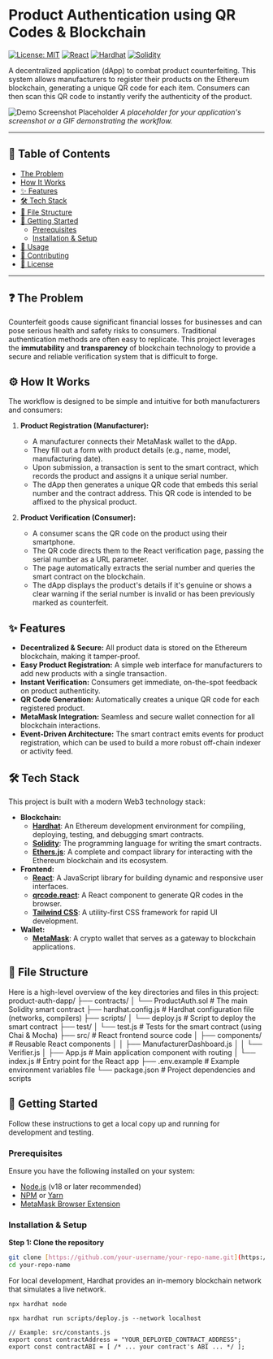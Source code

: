 # Product Authentication using QR Codes & Blockchain

[![License: MIT](https://img.shields.io/badge/License-MIT-yellow.svg)](https://opensource.org/licenses/MIT)
[![React](https://img.shields.io/badge/React-20232A?style=for-the-badge&logo=react&logoColor=61DAFB)](https://reactjs.org/)
[![Hardhat](https://img.shields.io/badge/Hardhat-20232A?style=for-the-badge&logo=hardhat&logoColor=white)](https://hardhat.org/)
[![Solidity](https://img.shields.io/badge/Solidity-e6e6e6?style=for-the-badge&logo=solidity&logoColor=black)](https://soliditylang.org/)

A decentralized application (dApp) to combat product counterfeiting. This system allows manufacturers to register their products on the Ethereum blockchain, generating a unique QR code for each item. Consumers can then scan this QR code to instantly verify the authenticity of the product.

![Demo Screenshot Placeholder](https://placehold.co/800x450/1e293b/ffffff?text=App+Screenshot+Here)
*A placeholder for your application's screenshot or a GIF demonstrating the workflow.*

---

## 📖 Table of Contents

-   [The Problem](#-the-problem)
-   [How It Works](#-how-it-works)
-   [✨ Features](#-features)
-   [🛠️ Tech Stack](#-tech-stack)
-   [📂 File Structure](#-file-structure)
-   [🚀 Getting Started](#-getting-started)
    -   [Prerequisites](#prerequisites)
    -   [Installation & Setup](#installation--setup)
-   [📜 Usage](#-usage)
-   [🤝 Contributing](#-contributing)
-   [📄 License](#-license)

---

## ❓ The Problem

Counterfeit goods cause significant financial losses for businesses and can pose serious health and safety risks to consumers. Traditional authentication methods are often easy to replicate. This project leverages the **immutability** and **transparency** of blockchain technology to provide a secure and reliable verification system that is difficult to forge.

## ⚙️ How It Works

The workflow is designed to be simple and intuitive for both manufacturers and consumers:

1.  **Product Registration (Manufacturer):**
    * A manufacturer connects their MetaMask wallet to the dApp.
    * They fill out a form with product details (e.g., name, model, manufacturing date).
    * Upon submission, a transaction is sent to the smart contract, which records the product and assigns it a unique serial number.
    * The dApp then generates a unique QR code that embeds this serial number and the contract address. This QR code is intended to be affixed to the physical product.

2.  **Product Verification (Consumer):**
    * A consumer scans the QR code on the product using their smartphone.
    * The QR code directs them to the React verification page, passing the serial number as a URL parameter.
    * The page automatically extracts the serial number and queries the smart contract on the blockchain.
    * The dApp displays the product's details if it's genuine or shows a clear warning if the serial number is invalid or has been previously marked as counterfeit.

## ✨ Features

-   **Decentralized & Secure:** All product data is stored on the Ethereum blockchain, making it tamper-proof.
-   **Easy Product Registration:** A simple web interface for manufacturers to add new products with a single transaction.
-   **Instant Verification:** Consumers get immediate, on-the-spot feedback on product authenticity.
-   **QR Code Generation:** Automatically creates a unique QR code for each registered product.
-   **MetaMask Integration:** Seamless and secure wallet connection for all blockchain interactions.
-   **Event-Driven Architecture:** The smart contract emits events for product registration, which can be used to build a more robust off-chain indexer or activity feed.

## 🛠️ Tech Stack

This project is built with a modern Web3 technology stack:

-   **Blockchain:**
    -   [**Hardhat**](https://hardhat.org/): An Ethereum development environment for compiling, deploying, testing, and debugging smart contracts.
    -   [**Solidity**](https://soliditylang.org/): The programming language for writing the smart contracts.
    -   [**Ethers.js**](https://docs.ethers.io/): A complete and compact library for interacting with the Ethereum blockchain and its ecosystem.
-   **Frontend:**
    -   [**React**](https://reactjs.org/): A JavaScript library for building dynamic and responsive user interfaces.
    -   [**qrcode.react**](https://www.npmjs.com/package/qrcode.react): A React component to generate QR codes in the browser.
    -   [**Tailwind CSS**](https://tailwindcss.com/): A utility-first CSS framework for rapid UI development.
-   **Wallet:**
    -   [**MetaMask**](https://metamask.io/): A crypto wallet that serves as a gateway to blockchain applications.

## 📂 File Structure

Here is a high-level overview of the key directories and files in this project:
product-auth-dapp/
├── contracts/
│   └── ProductAuth.sol       # The main Solidity smart contract
├── hardhat.config.js         # Hardhat configuration file (networks, compilers)
├── scripts/
│   └── deploy.js             # Script to deploy the smart contract
├── test/
│   └── test.js               # Tests for the smart contract (using Chai & Mocha)
├── src/                      # React frontend source code
│   ├── components/           # Reusable React components
│   │   ├── ManufacturerDashboard.js
│   │   └── Verifier.js
│   ├── App.js                # Main application component with routing
│   └── index.js              # Entry point for the React app
├── .env.example              # Example environment variables file
└── package.json              # Project dependencies and scripts



## 🚀 Getting Started

Follow these instructions to get a local copy up and running for development and testing.

### Prerequisites

Ensure you have the following installed on your system:

-   [Node.js](https://nodejs.org/) (v18 or later recommended)
-   [NPM](https://www.npmjs.com/) or [Yarn](https://yarnpkg.com/)
-   [MetaMask Browser Extension](https://metamask.io/download/)

### Installation & Setup

**Step 1: Clone the repository**

```sh
git clone [https://github.com/your-username/your-repo-name.git](https://github.com/your-username/your-repo-name.git)
cd your-repo-name

```

For local development, Hardhat provides an in-memory blockchain network that simulates a live network.
```
npx hardhat node
```
```
npx hardhat run scripts/deploy.js --network localhost
```
```
// Example: src/constants.js
export const contractAddress = "YOUR_DEPLOYED_CONTRACT_ADDRESS";
export const contractABI = [ /* ... your contract's ABI ... */ ];
```



